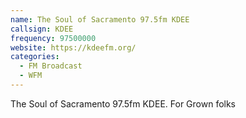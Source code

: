 ```yaml
---
name: The Soul of Sacramento 97.5fm KDEE
callsign: KDEE
frequency: 97500000
website: https://kdeefm.org/
categories:
  - FM Broadcast
  - WFM
---
```


The Soul of Sacramento 97.5fm KDEE. For Grown folks
